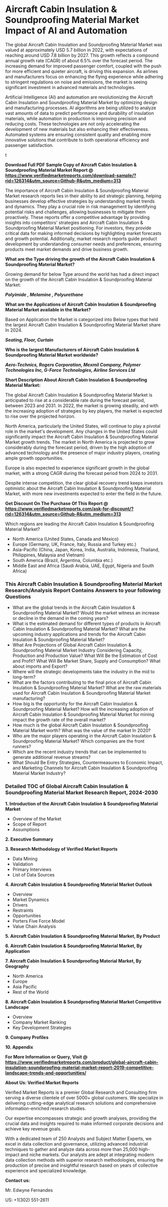 <meta name="title" content="Global Aircraft Cabin Insulation & Soundproofing Material Market Impact of AI and Automation"><meta name="description" content="The global Aircraft Cabin Insulation and Soundproofing Material Market was valued at approximately USD 5.7 billion in 2022, with expectations of reaching around USD 7."><meta name="title" content="Aircraft Cabin Insulation & Soundproofing Material Market Size, Share, Scope, Trends, Growth, Opportunities, Analysis, Forecast"><h1>Aircraft Cabin Insulation & Soundproofing Material Market Impact of AI and Automation</h1><p>The global Aircraft Cabin Insulation and Soundproofing Material Market was valued at approximately USD 5.7 billion in 2022, with expectations of reaching around USD 7.8 billion by 2027. This growth reflects a compound annual growth rate (CAGR) of about 6.5% over the forecast period. The increasing demand for improved passenger comfort, coupled with the push for more efficient and quieter aircraft, is driving this expansion. As airlines and manufacturers focus on enhancing the flying experience while adhering to stringent regulations on noise and emissions, the market is seeing significant investment in advanced materials and technologies.</p><p>Artificial Intelligence (AI) and automation are revolutionizing the Aircraft Cabin Insulation and Soundproofing Material Market by optimizing design and manufacturing processes. AI algorithms are being utilized to analyze vast amounts of data to predict performance and durability of insulation materials, while automation in production is improving precision and reducing costs. These technologies are not only accelerating the development of new materials but also enhancing their effectiveness. Automated systems are ensuring consistent quality and enabling more innovative solutions that contribute to both operational efficiency and passenger satisfaction.</p>t</p><p id="" class=""><strong>Download Full PDF Sample Copy of Aircraft Cabin Insulation & Soundproofing Material Market Report @ <a href="https://www.verifiedmarketreports.com/download-sample/?rid=126314&utm_source=Github-R&utm_medium=313" target="_blank">https://www.verifiedmarketreports.com/download-sample/?rid=126314&utm_source=Github-R&utm_medium=313</a></strong></p><p>The importance of&nbsp;Aircraft Cabin Insulation & Soundproofing Material Market research reports lies in their ability to aid strategic planning, helping businesses develop effective strategies by understanding market trends and dynamics. They play a crucial role in risk management by identifying potential risks and challenges, allowing businesses to mitigate them proactively. These reports offer a competitive advantage by providing insights into competitors' strategies and Aircraft Cabin Insulation & Soundproofing Material Market positioning. For investors, they provide critical data for making informed decisions by highlighting market forecasts and growth potential. Additionally, market research reports guide product development by understanding consumer needs and preferences, ensuring products meet market demands and drive business growth.</p><p><strong>What are the&nbsp;Type driving the growth of the Aircraft Cabin Insulation & Soundproofing Material Market?</strong></p><p id="" class="">Growing demand for below Type around the world has had a direct impact on the growth of the Aircraft Cabin Insulation & Soundproofing Material Market:</p><em><strong>Polyimide , Melamine , Polyurethane </strong></em></p><strong>What are the&nbsp;Applications&nbsp;of Aircraft Cabin Insulation & Soundproofing Material Market available in the Market?</strong></p><p id="" class="">Based on Application the Market is categorized into Below types that held the largest Aircraft Cabin Insulation & Soundproofing Material Market share In 2024.</p><em><strong>Seating, Floor, Curtain</strong></em></p><strong>Who is the largest Manufacturers of Aircraft Cabin Insulation & Soundproofing Material Market worldwide?</strong></p><p><em><strong>Aero-Technics, Rogers Corporation, Mexmil Company, Polymer Technologies Inc, G-Force Technologies, Airline Services Ltd</strong></em></p><p id="" class=""><strong>Short Description About Aircraft Cabin Insulation & Soundproofing Material Market:</strong></p><p>The global Aircraft Cabin Insulation & Soundproofing Material Market is anticipated to rise at a considerable rate during the forecast period, between 2023 and 2031. In 2022, the market is growing steadily, and with the increasing adoption of strategies by key players, the market is expected to rise over the projected horizon.</p><p>North America, particularly the United States, will continue to play a pivotal role in the market's development. Any changes in the United States could significantly impact the Aircraft Cabin Insulation & Soundproofing Material Market growth trends. The market in North America is projected to grow considerably during the forecast period, driven by the high adoption of advanced technology and the presence of major industry players, creating ample growth opportunities.</p><p>Europe is also expected to experience significant growth in the global market, with a strong CAGR during the forecast period from 2024 to 2031.</p><p>Despite intense competition, the clear global recovery trend keeps investors optimistic about the Aircraft Cabin Insulation & Soundproofing Material Market, with more new investments expected to enter the field in the future.</p><p id="" class=""><strong>Get Discount On The Purchase Of This Report @ <a href="https://www.verifiedmarketreports.com/ask-for-discount/?rid=126314&utm_source=Github-R&utm_medium=313" target="_blank">https://www.verifiedmarketreports.com/ask-for-discount/?rid=126314&utm_source=Github-R&utm_medium=313</a></strong></p>Which regions are leading the Aircraft Cabin Insulation & Soundproofing Material Market?</p><ul><li>North America (United States, Canada and Mexico)</li><li>Europe (Germany, UK, France, Italy, Russia and Turkey etc.)</li><li>Asia-Pacific (China, Japan, Korea, India, Australia, Indonesia, Thailand, Philippines, Malaysia and Vietnam)</li><li>South America (Brazil, Argentina, Columbia etc.)</li><li>Middle East and Africa (Saudi Arabia, UAE, Egypt, Nigeria and South Africa)</li></ul><h3 id="" class="">This Aircraft Cabin Insulation & Soundproofing Material Market Research/Analysis Report Contains Answers to your following Questions</h3><ul><li>What are the global trends in the Aircraft Cabin Insulation & Soundproofing Material Market? Would the market witness an increase or decline in the demand in the coming years?</li><li>What is the estimated demand for different types of products in Aircraft Cabin Insulation & Soundproofing Material Market? What are the upcoming industry applications and trends for the Aircraft Cabin Insulation & Soundproofing Material Market?</li><li>What Are Projections of Global Aircraft Cabin Insulation & Soundproofing Material Market Industry Considering Capacity, Production and Production Value? What Will Be the Estimation of Cost and Profit? What Will Be Market Share, Supply and Consumption? What about imports and Export?</li><li>Where will the strategic developments take the industry in the mid to long-term?</li><li>What are the factors contributing to the final price of Aircraft Cabin Insulation & Soundproofing Material Market? What are the raw materials used for Aircraft Cabin Insulation & Soundproofing Material Market manufacturing?</li><li>How big is the opportunity for the Aircraft Cabin Insulation & Soundproofing Material Market? How will the increasing adoption of Aircraft Cabin Insulation & Soundproofing Material Market for mining impact the growth rate of the overall market?</li><li>How much is the global Aircraft Cabin Insulation & Soundproofing Material Market worth? What was the value of the market In 2020?</li><li>Who are the major players operating in the Aircraft Cabin Insulation & Soundproofing Material Market? Which companies are the front runners?</li><li>Which are the recent industry trends that can be implemented to generate additional revenue streams?</li><li>What Should Be Entry Strategies, Countermeasures to Economic Impact, and Marketing Channels for Aircraft Cabin Insulation & Soundproofing Material Market Industry?</li></ul><h3 id="" class="">Detailed TOC of Global Aircraft Cabin Insulation & Soundproofing Material Market Research Report, 2024-2030</h3><p id="" class=""><strong>1. Introduction of the Aircraft Cabin Insulation & Soundproofing Material Market</strong></p><ul><li>Overview of the Market</li><li>Scope of Report</li><li>Assumptions</li></ul><p id="" class=""><strong>2. Executive Summary</strong></p><p id="" class=""><strong>3. Research Methodology of Verified Market Reports</strong></p><ul><li>Data Mining</li><li>Validation</li><li>Primary Interviews</li><li>List of Data Sources</li></ul><p id="" class=""><strong>4. Aircraft Cabin Insulation & Soundproofing Material Market Outlook</strong></p><ul><li>Overview</li><li>Market Dynamics</li><li>Drivers</li><li>Restraints</li><li>Opportunities</li><li>Porters Five Force Model</li><li>Value Chain Analysis</li></ul><p id="" class=""><strong>5. Aircraft Cabin Insulation & Soundproofing Material Market, By Product</strong></p><p id="" class=""><strong>6. Aircraft Cabin Insulation & Soundproofing Material Market, By Application</strong></p><p id="" class=""><strong>7. Aircraft Cabin Insulation & Soundproofing Material Market, By Geography</strong></p><ul><li>North America</li><li>Europe</li><li>Asia Pacific</li><li>Rest of the World</li></ul><p id="" class=""><strong>8. Aircraft Cabin Insulation & Soundproofing Material Market Competitive Landscape</strong></p><ul><li>Overview</li><li>Company Market Ranking</li><li>Key Development Strategies</li></ul><p id="" class=""><strong>9. Company Profiles</strong></p><p id="" class=""><strong>10. Appendix</strong></p><p id="" class=""><strong>For More Information or Query, Visit @ <a href="https://www.verifiedmarketreports.com/product/global-aircraft-cabin-insulation-soundproofing-material-market-report-2019-competitive-landscape-trends-and-opportunities/" target="_blank">https://www.verifiedmarketreports.com/product/global-aircraft-cabin-insulation-soundproofing-material-market-report-2019-competitive-landscape-trends-and-opportunities/</a></strong></p><p id="" class=""><strong>About Us: Verified Market Reports</strong></p><p id="" class="">Verified Market Reports is a premier Global Research and Consulting firm serving a diverse clientele of over 5000+ global customers. We specialize in delivering cutting-edge analytical research solutions and comprehensive information-enriched research studies.</p><p id="" class="">Our expertise encompasses strategic and growth analyses, providing the crucial data and insights required to make informed corporate decisions and achieve key revenue goals.</p><p id="" class="">With a dedicated team of 250 Analysts and Subject Matter Experts, we excel in data collection and governance, utilizing advanced industrial techniques to gather and analyze data across more than 25,000 high-impact and niche markets. Our analysts are adept at integrating modern data collection methods with superior research methodologies, ensuring the production of precise and insightful research based on years of collective experience and specialized knowledge.</p><p id="" class=""><strong>Contact us:</strong></p><p id="" class="">Mr. Edwyne Fernandes</p><p id="" class="">US: +1(302) 551-2611</p>